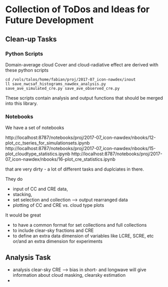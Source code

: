 # Collection of ToDos and Ideas for Future Development

## Clean-up Tasks
### Python Scripts

Domain-average cloud Cover and cloud-radiative effect are derived with these python scripts

```
cd /vols/talos/home/fabian/proj/2017-07_icon-nawdex/inout
ll save_nwcsaf_histograms_nawdex_analysis.py   save_ave_simulated_cre.py save_ave_observed_cre.py
```

These scripts contain analysis and output functions that should be merged into this library.

### Notebooks
We have a set of notebooks

http://localhost:8787/notebooks/proj/2017-07_icon-nawdex/nbooks/12-plot_cc_tseries_for_simulationsets.ipynb
http://localhost:8787/notebooks/proj/2017-07_icon-nawdex/nbooks/15-plot_cloudtype_statistics.ipynb
http://localhost:8787/notebooks/proj/2017-07_icon-nawdex/nbooks/16-plot_cre_statistics.ipynb

that are very dirty - a lot of different tasks and duplciates in there.

They do 
* input of CC and CRE data, 
* stacking, 
* set selection and collection --> output rearranged data 
* plotting of CC and CRE vs. cloud type plots

It would be great
* to have a common format for set collections and full collections 
* to include clear-sky fractions and CRE
* to define an extra data dimension of variables like LCRE, SCRE, etc or/and an extra dimension for experiments


## Analysis Task
* analysis clear-sky CRE --> bias in short- and longwave will give information about cloud masking, clearsky estimation
* 


